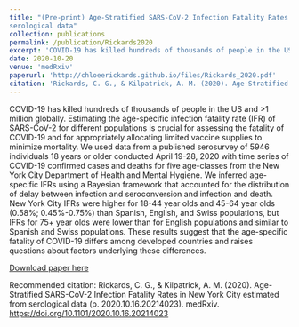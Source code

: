 ```yaml
---
title: "(Pre-print) Age-Stratified SARS-CoV-2 Infection Fatality Rates in New York City estimated from
serological data"
collection: publications
permalink: /publication/Rickards2020
excerpt: 'COVID-19 has killed hundreds of thousands of people in the US and >1 million globally. Estimating the age-specific infection fatality rate (IFR) of SARS-CoV-2 for different populations is crucial for assessing the fatality of COVID-19 and for appropriately allocating limited vaccine supplies to minimize mortality. We used data from a published serosurvey of 5946 individuals 18 years or older conducted April 19-28, 2020 with time series of COVID-19 confirmed cases and deaths for five age-classes from the New York City Department of Health and Mental Hygiene. We inferred age-specific IFRs using a Bayesian framework that accounted for the distribution of delay between infection and seroconversion and infection and death. New York City IFRs were higher for 18-44 year olds and 45-64 year olds (0.58%; 0.45%-0.75%) than Spanish, English, and Swiss populations, but IFRs for 75+ year olds were lower than for English populations and similar to Spanish and Swiss populations. These results suggest that the age-specific fatality of COVID-19 differs among developed countries and raises questions about factors underlying these differences.'
date: 2020-10-20
venue: 'medRxiv'
paperurl: 'http://chloeerickards.github.io/files/Rickards_2020.pdf'
citation: 'Rickards, C. G., & Kilpatrick, A. M. (2020). Age-Stratified SARS-CoV-2 Infection Fatality Rates in New York City estimated from serological data (p. 2020.10.16.20214023). medRxiv. https://doi.org/10.1101/2020.10.16.20214023'
---
```

COVID-19 has killed hundreds of thousands of people in the US and >1 million globally. Estimating the age-specific infection fatality rate (IFR) of SARS-CoV-2 for different populations is crucial for assessing the fatality of COVID-19 and for appropriately allocating limited vaccine supplies to minimize mortality. We used data from a published serosurvey of 5946 individuals 18 years or older conducted April 19-28, 2020 with time series of COVID-19 confirmed cases and deaths for five age-classes from the New York City Department of Health and Mental Hygiene. We inferred age-specific IFRs using a Bayesian framework that accounted for the distribution of delay between infection and seroconversion and infection and death. New York City IFRs were higher for 18-44 year olds and 45-64 year olds (0.58%; 0.45%-0.75%) than Spanish, English, and Swiss populations, but IFRs for 75+ year olds were lower than for English populations and similar to Spanish and Swiss populations. These results suggest that the age-specific fatality of COVID-19 differs among developed countries and raises questions about factors underlying these differences.

[Download paper here](http://chloerickards.github.io/files/Rickards_2020.pdf)

Recommended citation: Rickards, C. G., & Kilpatrick, A. M. (2020). Age-Stratified SARS-CoV-2 Infection Fatality Rates in New York City estimated from serological data (p. 2020.10.16.20214023). medRxiv. https://doi.org/10.1101/2020.10.16.20214023
